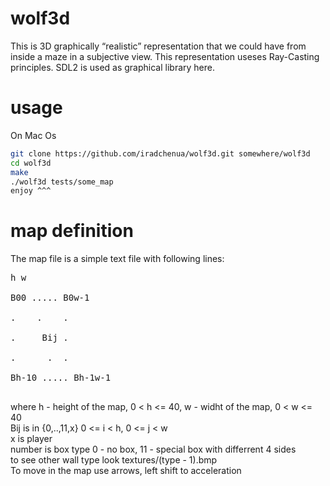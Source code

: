 # wolf3d

This is 3D graphically “realistic” representation that we could have from
inside a maze in a subjective view. This representation useses
Ray-Casting principles. SDL2 is used as graphical library here.

# usage
On Mac Os
```bash
git clone https://github.com/iradchenua/wolf3d.git somewhere/wolf3d
cd wolf3d
make
./wolf3d tests/some_map
enjoy ^^^
```

# map definition
The map file is a simple text file with following lines: <br />
<pre>
h w <br />
B00 ..... B0w-1 <br />
.    .    . <br />
.     Bij . <br />
.      .  . <br />
Bh-10 ..... Bh-1w-1 <br />
</pre>
where h - height of the map, 0 < h <= 40, w - widht of the map, 0 < w <= 40 <br />
Bij is in {0,..,11,x} 0 <= i < h, 0 <= j < w <br />
x is player <br />
number is box type 0 - no box, 11 - special box with differrent 4 sides <br />
to see other wall type look textures/(type - 1).bmp <br />
To move in the map use arrows, left shift to acceleration <br />
